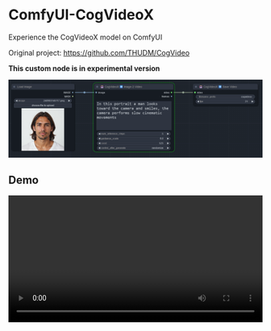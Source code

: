 # ComfyUI-CogVideoX
Experience the CogVideoX model on ComfyUI

Original project: https://github.com/THUDM/CogVideo

**This custom node is in experimental version**

![Overview](/assets/screenshot.png)

## Demo

<video src='https://github.com/florestefano1975/ComfyUI-CogVideoX/raw/main/demo/demo-1.mp4' width='100%'>